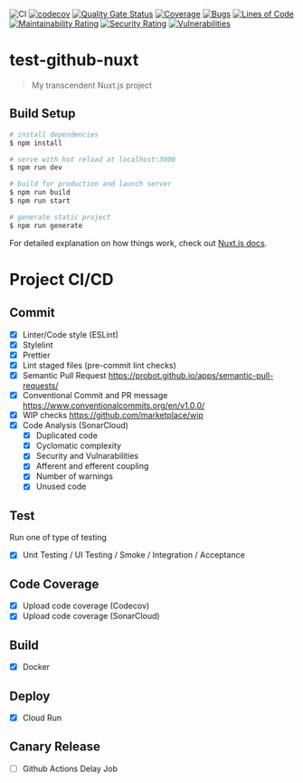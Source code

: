 ![CI](https://github.com/nicholausadi/test-github-nuxt/workflows/CI/badge.svg) [![codecov](https://codecov.io/gh/nicholausadi/test-github-nuxt/branch/master/graph/badge.svg)](https://codecov.io/gh/nicholausadi/test-github-nuxt) [![Quality Gate Status](https://sonarcloud.io/api/project_badges/measure?project=nicholausadi_test-github-nuxt&metric=alert_status)](https://sonarcloud.io/dashboard?id=nicholausadi_test-github-nuxt) [![Coverage](https://sonarcloud.io/api/project_badges/measure?project=nicholausadi_test-github-nuxt&metric=coverage)](https://sonarcloud.io/dashboard?id=nicholausadi_test-github-nuxt) [![Bugs](https://sonarcloud.io/api/project_badges/measure?project=nicholausadi_test-github-nuxt&metric=bugs)](https://sonarcloud.io/dashboard?id=nicholausadi_test-github-nuxt) [![Lines of Code](https://sonarcloud.io/api/project_badges/measure?project=nicholausadi_test-github-nuxt&metric=ncloc)](https://sonarcloud.io/dashboard?id=nicholausadi_test-github-nuxt) [![Maintainability Rating](https://sonarcloud.io/api/project_badges/measure?project=nicholausadi_test-github-nuxt&metric=sqale_rating)](https://sonarcloud.io/dashboard?id=nicholausadi_test-github-nuxt) [![Security Rating](https://sonarcloud.io/api/project_badges/measure?project=nicholausadi_test-github-nuxt&metric=security_rating)](https://sonarcloud.io/dashboard?id=nicholausadi_test-github-nuxt) [![Vulnerabilities](https://sonarcloud.io/api/project_badges/measure?project=nicholausadi_test-github-nuxt&metric=vulnerabilities)](https://sonarcloud.io/dashboard?id=nicholausadi_test-github-nuxt)

# test-github-nuxt

> My transcendent Nuxt.js project

## Build Setup

```bash
# install dependencies
$ npm install

# serve with hot reload at localhost:3000
$ npm run dev

# build for production and launch server
$ npm run build
$ npm run start

# generate static project
$ npm run generate
```

For detailed explanation on how things work, check out [Nuxt.js docs](https://nuxtjs.org).

# Project CI/CD

## Commit

- [x] Linter/Code style (ESLint)
- [x] Stylelint
- [x] Prettier
- [x] Lint staged files (pre-commit lint checks)
- [x] Semantic Pull Request https://probot.github.io/apps/semantic-pull-requests/
- [x] Conventional Commit and PR message https://www.conventionalcommits.org/en/v1.0.0/
- [x] WIP checks https://github.com/marketplace/wip
- [x] Code Analysis (SonarCloud)
  - [x] Duplicated code
  - [x] Cyclomatic complexity
  - [x] Security and Vulnarabilities
  - [x] Afferent and efferent coupling
  - [x] Number of warnings
  - [x] Unused code

## Test

Run one of type of testing

- [x] Unit Testing / UI Testing / Smoke / Integration / Acceptance

## Code Coverage

- [x] Upload code coverage (Codecov)
- [x] Upload code coverage (SonarCloud)

## Build

- [x] Docker

## Deploy

- [x] Cloud Run

## Canary Release

- [ ] Github Actions Delay Job
